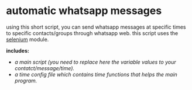 # automatic whatsapp messages

using this short script, you can send whatsapp messages at specific times to specific contacts/groups through whatsapp web.
this script uses the [selenium](http://www.seleniumhq.org/) module.

**includes:**

* _a main script (you need to replace here the variable values to your contatct/message/time)._
* _a time config file which contains time functions that helps the main program._
